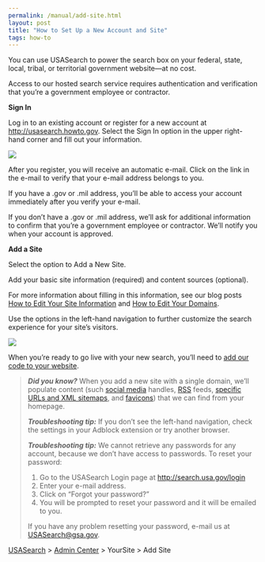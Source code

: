 ```yaml
---
permalink: /manual/add-site.html
layout: post
title: "How to Set Up a New Account and Site"
tags: how-to
---
```

<p>You can use USASearch to power the search box on your federal, state, local, tribal, or territorial government website—at no cost.</p>
<p>Access to our hosted search service requires authentication and verification that you&#8217;re a government employee or contractor. </p>
<p><strong>Sign In<br/></strong></p>
<p>Log in to an existing account or register for a new account at <a href="http://usasearch.howto.gov"><a href="http://usasearch.howto.gov">http://usasearch.howto.gov</a></a>. Select the Sign In option in the upper right-hand corner and fill out your information.</p>
<p><img class="img-polaroid" src="http://f22818b4dfc10241d8a3-f1564c64756a8cfee25b6b19953b1d23.r31.cf2.rackcdn.com/tumblr_meb5z6o0nC1qid15q.png"/></p>
<p>After you register, you will receive an automatic e-mail. Click on the link in the e-mail to verify that your e-mail address belongs to you.</p>
<p>If you have a .gov or .mil address, you&#8217;ll be able to access your account immediately after you verify your e-mail.</p>
<p>If you don&#8217;t have a .gov or .mil address, we&#8217;ll ask for additional information to confirm that you&#8217;re a government employee or contractor. We&#8217;ll notify you when your account is approved.</p>
<p><strong>Add a Site</strong></p>
<p>Select the option to Add a New Site.</p>
<p>Add your basic site information (required) and content sources (optional).</p>
<p>For more information about filling in this information, see our blog posts <a href="/blog/how-to-edit-your-site-information.html" rel="bookmark">How to Edit Your Site Information</a> and <a href="/blog/how-to-edit-your-domains.html" rel="bookmark">How to Edit Your Domains</a>.</p>
<p>Use the options in the left-hand navigation to further customize the search experience for your site&#8217;s visitors.</p>
<p><img class="img-polaroid" src="http://f22818b4dfc10241d8a3-f1564c64756a8cfee25b6b19953b1d23.r31.cf2.rackcdn.com/tumblr_m14t3xWL281qid15q.png"/></p>
<p>When you&#8217;re ready to go live with your new search, you&#8217;ll need to <a href="/blog/how-to-add-our-code-to-your-website.html" rel="bookmark">add our code to your website</a>.</p>
<blockquote>
<p><em><strong>Did you know?</strong></em> When you add a new site with a single domain, we&#8217;ll populate content (such <a href="/blog/how-to-add-your-social-media-to-our-index.html">social media</a> handles, <a href="/blog/how-to-add-your-rss-feeds-to-our-index.html">RSS</a> feeds, <a href="/blog/how-to-add-your-urls-to-our-index.html">specific URLs and XML sitemaps</a>, and <a href="/blog/how-to-customize-the-look-and-feel-of-your-results-page.html">favicons</a>) that we can find from your homepage.</p>
<p><em><strong>Troubleshooting tip:</strong> </em>If you don&#8217;t see the left-hand navigation, check the settings in your Adblock extension or try another browser.</p>
<em><strong>Troubleshooting tip:</strong> </em>We cannot retrieve any passwords for any account, because we don’t have access to passwords. To reset your password:<ol><li>Go to the USASearch Login page at <a href="http://search.usa.gov/login"><a href="http://search.usa.gov/login">http://search.usa.gov/login</a></a></li>
<li>Enter your e-mail address.</li>
<li>Click on “Forgot your password?”</li>
<li>You will be prompted to reset your password and it will be emailed to you.</li>
</ol><p>If you have any problem resetting your password, e-mail us at <a href="mailto:usasearch@gsa.gov">USASearch@gsa.gov</a>.</p>
</blockquote>
<p><a href="http://usasearch.howto.gov/">USASearch</a> &gt; <a href="http://search.usa.gov/affiliates/home">Admin Center</a> &gt; YourSite &gt; Add Site</p>
